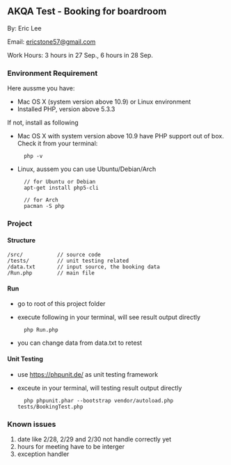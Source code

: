 ## AKQA Test - Booking for boardroom

By: Eric Lee

Email: ericstone57@gmail.com

Work Hours: 3 hours in 27 Sep., 6 hours in 28 Sep.


### Environment Requirement

Here aussme you have:

* Mac OS X (system version above 10.9) or Linux environment
* Installed PHP, version above 5.3.3

If not, install as following

* Mac OS X with system version above 10.9 have PHP support out of box. Check it from your terminal:
	
		php -v
		
* Linux, aussem you can use Ubuntu/Debian/Arch

		// for Ubuntu or Debian
		apt-get install php5-cli
		
		// for Arch
		pacman -S php


### Project

#### Structure

	/src/			// source code
	/tests/			// unit testing related
	/data.txt		// input source, the booking data
	/Run.php		// main file


#### Run

* go to root of this project folder
* execute following in your terminal, will see result output directly

		php Run.php
		
* you can change data from data.txt to retest

#### Unit Testing

* use https://phpunit.de/ as unit testing framework
* exceute in your terminal, will testing result output directly

		php phpunit.phar --bootstrap vendor/autoload.php tests/BookingTest.php 


### Known issues

1. date like 2/28, 2/29 and 2/30 not handle correctly yet
2. hours for meeting have to be interger
3. exception handler